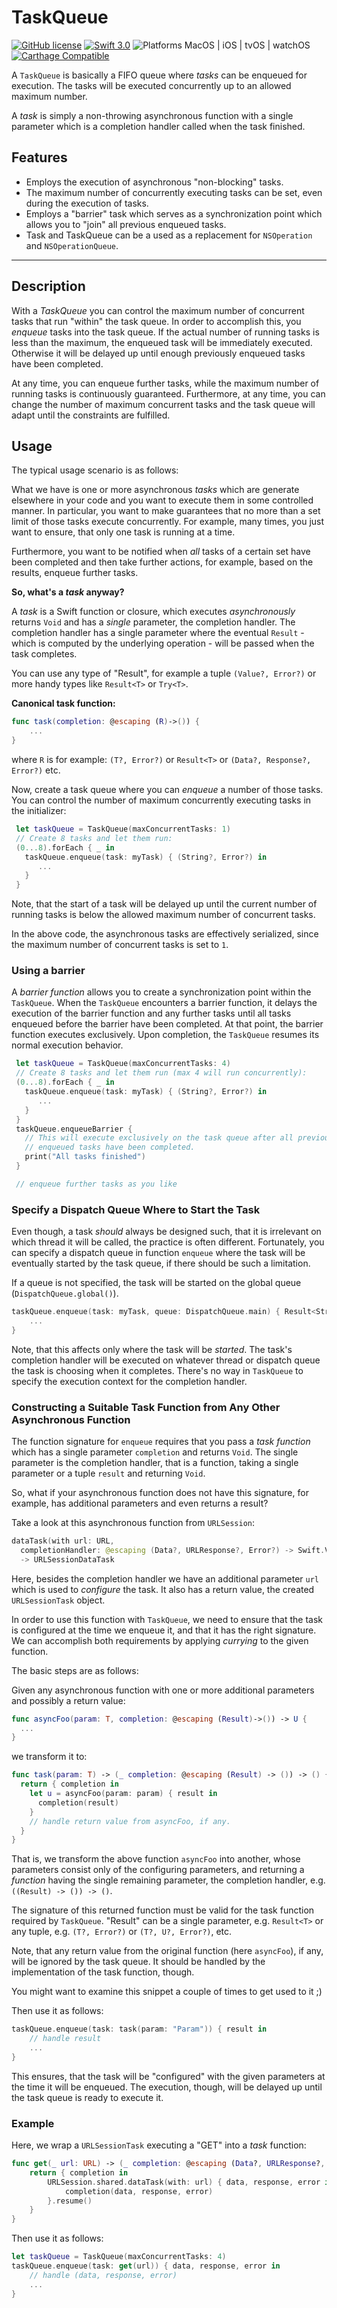 # TaskQueue

[![GitHub license](https://img.shields.io/badge/License-Apache%202.0-blue.svg)](http://www.apache.org/licenses/LICENSE-2.0) [![Swift 3.0](https://img.shields.io/badge/Swift-3.0-orange.svg?style=flat)](https://developer.apple.com/swift/) ![Platforms MacOS | iOS | tvOS | watchOS](https://img.shields.io/badge/Platforms-OS%20X%20%7C%20iOS%20%7C%20tvOS%20%7C%20watchOS-brightgreen.svg) [![Carthage Compatible](https://img.shields.io/badge/Carthage-Compatible-4BC51D.svg?style=flat)](https://github.com/Carthage/Carthage)

A `TaskQueue` is basically a FIFO queue where _tasks_ can be enqueued for execution.
The tasks will be executed concurrently up to an allowed maximum number.

A _task_ is simply a non-throwing asynchronous function with a single parameter
which is a completion handler called when the task finished.

## Features
 - Employs the execution of asynchronous "non-blocking" tasks.
 - The maximum number of concurrently executing tasks can be set, even during
  the execution of tasks.
 - Employs a "barrier" task which serves as a synchronization point which allows
  you to "join" all previous enqueued tasks.
 - Task and TaskQueue can be a used as a replacement for `NSOperation` and
  `NSOperationQueue`.

----------------------------------------

## Description

With a _TaskQueue_ you can control the maximum number of concurrent tasks that run
"within" the task queue. In order to accomplish this, you _enqueue_  tasks into
the task queue. If the actual number of running tasks is less than the maximum,
the enqueued task will be immediately executed. Otherwise it will be delayed up
until enough previously enqueued tasks have been completed.

At any time, you can enqueue further tasks, while the maximum number of running
tasks is continuously guaranteed. Furthermore, at any time, you can change the
number of maximum concurrent tasks and the task queue will adapt until the constraints
are fulfilled.



## Usage

The typical usage scenario is as follows:

What we have is one or more asynchronous _tasks_ which  are generate elsewhere in
your code and you want to execute them in some controlled manner. In particular,
you want to make guarantees that no more than a set limit of those tasks execute
concurrently. For example, many times, you just want to ensure, that only one
task is running at a time.

Furthermore, you want to be notified when _all_  tasks of a certain set have been
completed and then take further actions, for example, based on the results,
enqueue further tasks.

**So, what's a _task_ anyway?**

A _task_ is a Swift function or closure, which executes _asynchronously_ returns
`Void` and has a _single_ parameter, the completion handler. The completion handler
has a single parameter where the eventual `Result` - which is computed by the
underlying operation - will be passed when the task completes.

You can use any type of "Result", for example a tuple `(Value?, Error?)` or more
handy types like `Result<T>` or `Try<T>`.

**Canonical task function:**

```Swift
func task(completion: @escaping (R)->()) {
    ...
}
```
where `R` is for example: `(T?, Error?)` or `Result<T>` or `(Data?, Response?, Error?)` etc.

Now, create a task queue where you can _enqueue_ a number of those tasks. You
can control the number of maximum concurrently executing tasks in the initializer:

```Swift
 let taskQueue = TaskQueue(maxConcurrentTasks: 1)
 // Create 8 tasks and let them run:
 (0...8).forEach { _ in
   taskQueue.enqueue(task: myTask) { (String?, Error?) in
      ...
   }   
 }
```

Note, that the start of a task will be delayed up until the current number of
running tasks is below the allowed maximum number of concurrent tasks.

In the above code, the asynchronous tasks are effectively serialized, since the
maximum number of concurrent tasks is set to `1`.


### Using a barrier

A _barrier function_ allows you to create a synchronization point within the `TaskQueue`.
When the `TaskQueue` encounters a barrier function, it delays the execution of the
barrier function and any further tasks until all tasks enqueued before the barrier
have been completed. At that point, the barrier function executes exclusively. Upon
completion, the `TaskQueue` resumes its normal execution behavior.

```Swift
 let taskQueue = TaskQueue(maxConcurrentTasks: 4)
 // Create 8 tasks and let them run (max 4 will run concurrently):
 (0...8).forEach { _ in
   taskQueue.enqueue(task: myTask) { (String?, Error?) in
      ...
   }   
 }
 taskQueue.enqueueBarrier {
   // This will execute exclusively on the task queue after all previously
   // enqueued tasks have been completed.
   print("All tasks finished")
 }

 // enqueue further tasks as you like
```


### Specify a Dispatch Queue Where to Start the Task

Even though, a task _should_ always be designed such, that it is irrelevant on
which thread it will be called, the practice is often different. Fortunately, you
can specify a dispatch queue in function `enqueue` where the task will be eventually
started by the task queue, if there should be such a limitation.

If a queue is not specified, the task will be started on the global queue (`DispatchQueue.global()`).

```Swift
taskQueue.enqueue(task: myTask, queue: DispatchQueue.main) { Result<String> in
    ...
}
```

Note, that this affects only where the task will be _started_. The task's completion
handler will be executed on whatever thread or dispatch queue the task is choosing
when it completes. There's no way in `TaskQueue` to specify the execution context
for the completion handler.


### Constructing a Suitable Task Function from Any Other Asynchronous Function

The function signature for `enqueue` requires that you pass a _task function_ which
has a single parameter `completion` and returns `Void`. The single parameter is
the completion handler, that is a function, taking a single parameter or a tuple
`result` and returning `Void`.

So, what if your asynchronous function does not have this signature, for example,
has additional parameters and even returns a result?

Take a look at this asynchronous function from `URLSession`:
```Swift
dataTask(with url: URL,
  completionHandler: @escaping (Data?, URLResponse?, Error?) -> Swift.Void)
  -> URLSessionDataTask
```

Here, besides the completion handler we have an additional parameter `url` which
is used to _configure_ the task. It also has a return value, the created `URLSessionTask`
object.

In order to use this function with `TaskQueue`, we need to ensure that the task is
configured at the time we enqueue it, and that it has the right signature. We can
accomplish both requirements by applying _currying_ to the given function.

The basic steps are as follows:

Given any asynchronous function with one or more additional parameters and possibly
a return value:

```Swift
func asyncFoo(param: T, completion: @escaping (Result)->()) -> U {
  ...
}
```

we transform it to:

```Swift
func task(param: T) -> (_ completion: @escaping (Result) -> ()) -> () {
  return { completion in
    let u = asyncFoo(param: param) { result in
      completion(result)
    }
    // handle return value from asyncFoo, if any.
  }
}
```

That is, we transform the above function `asyncFoo` into another, whose parameters
consist only of the configuring parameters, and returning a _function_ having the
single remaining parameter, the completion handler, e.g. `((Result) -> ()) -> ()`.

The signature of this returned function must be valid for the task function
required by `TaskQueue`. "Result" can be a single parameter, e.g. `Result<T>` or
any tuple, e.g. `(T?, Error?)` or `(T?, U?, Error?)`, etc.

Note, that any return value from the original function (here `asyncFoo`), if any,
will be ignored by the task queue. It should be handled by the implementation of
the task function, though.

You might want to examine this snippet a couple of times to get used to it  ;)

Then use it as follows:

```Swift
taskQueue.enqueue(task: task(param: "Param")) { result in
    // handle result
    ...
}
```

This ensures, that the task will be "configured" with the given parameters at the
time it will be enqueued. The execution, though, will be delayed up until the task
queue is ready to execute it.



### Example

Here, we wrap a `URLSessionTask` executing a "GET" into a _task_ function:

```Swift
func get(_ url: URL) -> (_ completion: @escaping (Data?, URLResponse?, Error?) -> ()) -> () {
    return { completion in
        URLSession.shared.dataTask(with: url) { data, response, error in
            completion(data, response, error)
        }.resume()
    }
}
```
Then use it as follows:

```Swift
let taskQueue = TaskQueue(maxConcurrentTasks: 4)
taskQueue.enqueue(task: get(url)) { data, response, error in
    // handle (data, response, error)
    ...
}
```
